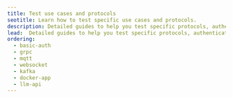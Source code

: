 ```yaml
---
title: Test use cases and protocols
seotitle: Learn how to test specific use cases and protocols.
description: Detailed guides to help you test specific protocols, authentication schemes, and application types.
lead:  Detailed guides to help you test specific protocols, authentication schemes, and application types.
ordering:
  - basic-auth
  - grpc
  - mqtt
  - websocket
  - kafka
  - docker-app
  - llm-api
---
```

